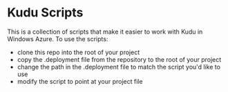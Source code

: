 # Kudu Scripts

This is a collection of scripts that make it easier to work with Kudu in Windows Azure.  To use the scripts:

* clone this repo into the root of your project
* copy the .deployment file from the repository to the root of your project
* change the path in the .deployment file to match the script you'd like to use
* modify the script to point at your project file

